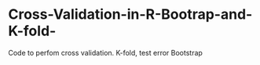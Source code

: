 # Cross-Validation-in-R-Bootrap-and-K-fold-
Code to perfom cross validation. K-fold, test error Bootstrap
